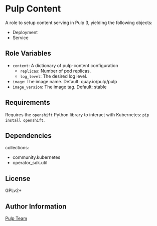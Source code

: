 Pulp Content
============

A role to setup content serving in Pulp 3, yielding the following objects:

* Deployment
* Service

Role Variables
--------------

* `content`: A dictionary of pulp-content configuration
    * `replicas`: Number of pod replicas.
    * `log_level`: The desired log level.
* `image`: The image name. Default: quay.io/pulp/pulp
* `image_version`: The image tag. Default: stable

Requirements
------------

Requires the `openshift` Python library to interact with Kubernetes: `pip install openshift`.

Dependencies
------------

collections:

  - community.kubernetes
  - operator_sdk.util

License
-------

GPLv2+

Author Information
------------------

[Pulp Team](https://pulpproject.org/)

